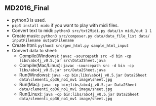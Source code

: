 ## MD2016_Final
* python3 is used.  
* `pip3 install mido` if you want to play with midi files.  
* Convert text to midi: `python3 src/txt2Midi.py data/in midi/out 1 1`  
* Create music: `python3 src/composer.py data/data_file_list data/ inputFilename outputFilename`
* Create html: `python3 src/gen_html.py sample_html_input`
* Convert data to sheet:
	* Compile(Windows): `javac -sourcepath src -d bin -cp libs\abc4j_v0.5.jar src\Data2Sheet.java`
	* Compile(Mac/Linux): `javac -sourcepath src -d bin -cp libs/abc4j_v0.5.jar src/Data2Sheet.java`
	* Run(Windows): `java -cp bin;libs\abc4j_v0.5.jar Data2Sheet data\clementi_op36_no1_mv1 image\sheet.jpg`
	* Run(Mac): `java -cp bin;libs/abc4j_v0.5.jar Data2Sheet data/clementi_op36_no1_mv1 image/sheet.jpg`
	* Run(Linux): `java -cp bin:libs/abc4j_v0.5.jar Data2Sheet data/clementi_op36_no1_mv1 image/sheet.jpg`

